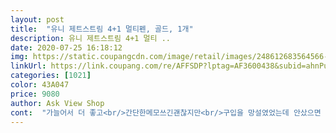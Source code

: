 ```yaml
---
layout: post 
title:  "유니 제트스트림 4+1 멀티펜, 골드, 1개" 
description: 유니 제트스트림 4+1 멀티 ..
date: 2020-07-25 16:18:12 
img: https://static.coupangcdn.com/image/retail/images/248612683564566-7ce4342d-7900-4329-bd66-124779bbfa6c.jpg 
linkUrl: https://link.coupang.com/re/AFFSDP?lptag=AF3600438&subid=ahnPublicAsk&pageKey=62082941&itemId=212140320&vendorItemId=3504683199&traceid=V0-113-37a51ec02c1099cc 
categories: [1021] 
color: 43A047 
price: 9080 
author: Ask View Shop 
cont:  "가늘어서 더 좋고<br/>간단한메모쓰긴괜찮지만<br/>구입을 망설였었는데 안샀으면 후회했을것 같아요.<br/><br/>다시3색펜으로<br/>대학생이고 시험 준비하는게 있어서 평상시 필기를 많이 하는 편이고 주로 0.<br/>38mm 제트스트림을 애용하는데 제트스트림 3색 0.<br/>38멀티펜 쓰다가 손 잡는 부분에 금이 가는 바람에 새로 구입하려고 쿠팡 들어왔는데 이걸 발견하고 리뷰 몇 개 본 후에 바로 구입했습니다.<br/><br/>맘에 들었던건 4색 볼펜 외에도 샤프에 지우개까지 달려있어서 바로 구입 결정했습니다.<br/><br/>무거워요<br/>무게는 살짝 전에 쓰던 3색 보단 있지만 크게 문제되거나 필기할 때 손이 아프다거나 무리가는건 없고 그립감도 좋습니다.<br/><br/>바빠서 리뷰는 자주 못 쓰는 편인데<br/>사실 욕심같아서 하나 더 사서 쟁여놓고 싶네요.<br/><br/>색상은 핑크색으로 구매했습니다.<br/><br/>샤프랑 색도 네가지라.<br/>.<br/>펜하나만 들고 다니면 끝<br/>선물해도 좋을 것 같아요.<br/><br/>손에 땀이 많은 편이라 미끄럼방지 고무파킹이 도움이 많이 되는데 이 펜은 3색 멀티펜보다 고무파킹이 좀 더 고급지고 잘 되어있어서 안 미끄럽고 대만족입니다.<br/><br/>아주 부드럽게 잘 써지고<br/>역시나.<br/>.<br/>ㅜㅜ 좋네요<br/>오래쓰니 확실히 무게가 느껴집니다<br/>요즘 시국에.<br/>.<br/>일제를 안쓰려고 했지만.<br/>.<br/><br/>우선 펜 잡으면 그립감이 두껍다는 리뷰랑 무겁다는 리뷰를 보고<br/>이 펜은 구입하고 너무 만족도가 높아서 리뷰 남깁니다.<br/><br/>이만한 펜을 찾을수가 없었네요<br/>적극 추천합니다.<br/><br/>제트스트림 0.<br/>38mm전용 4+1 멀티펜이고,<br/>지인이나 친한 사람에게 펜을 선물할 일이 있다면 꼭 이걸 사서<br/>집.<br/>회사 두고 쓰려고 두개씩 주문했어요<br/>쿠팡 애용하는 고객입니다.<br/><br/>펜 외형에 펄이 있어서 고급스럽고, 디자인도 그립감도 대만족입니다.<br/><br/>필기감은 늘 쓰던 0.<br/>38 그 느낌인데 그립감 때문인지 펜이 더 잘 나오는 느낌이들고 4색 모두 잘 나옵니다.<br/><br/>" 
---
```

